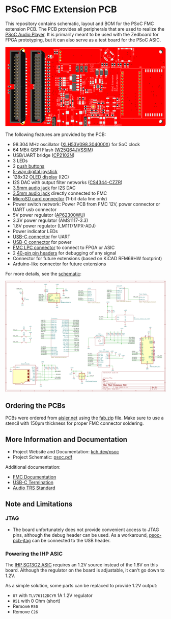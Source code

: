 # PSoC FMC Extension PCB

This repository contains schematic, layout and BOM for the PSoC FMC extension PCB.
The PCB provides all peripherals that are used to realize the [PSoC Audio Player](https://kch.dev/psoc).
It is primarily meant to be used with the Zedboard for FPGA prototyping, but it can also serve as a test board for the PSoC ASIC.

![PCB Render Image](render_small.png)

The following features are provided by the PCB:
* 98.304 MHz oscillator ([XLH53V098.304000X](doc/REN_XL_Crystal_Oscillators_Datasheet_DST_20220302-1954959-1.pdf)) for SoC clock
* 64 MBit QSPI Flash ([W25Q64JVSSIM](doc/w25q64jv_dtr_revj_03272018_plus-1489809.pdf))
* USB/UART bridge ([CP2102N](doc/cp2102n_datasheet-1634912.pdf))
* 3 LEDs
* 2 [push buttons](doc/EVPBF.pdf)
* [5-way digital joystick](doc/SKRHAAE010.pdf)
* 128x32 [OLED display](https://www.waveshare.com/0.91inch-oled-module.htm) (I2C)
* I2S DAC with output filter networks ([CS4344-CZZR](doc/CS4344-45-48_F2.pdf))
* [3.5mm audio jack](doc/sj_352x_smt-1779397.pdf) for I2S DAC
* [3.5mm audio jack](doc/sj_352x_smt-1779397.pdf) directly connected to FMC
* [MicroSD card connector](doc/MOLEX_472192001_sd.pdf) (1-bit data line only)
* Power switch network: Power PCB from FMC 12V, power connector or UART usb connector
* 5V power regulator ([AP62300WU](doc/AP62300_AP62301_AP62300T.pdf))
* 3.3V power regulator (AMS1117-3.3)
* 1.8V power regulator (LM1117MPX-ADJ)
* Power indicator LEDs
* [USB-C connector](doc/usb4110.pdf) for UART
* [USB-C connector](doc/usb4110.pdf) for power
* [FMC LPC connector](doc/asp-134604-01-mkt-1546032.pdf) to connect to FPGA or ASIC
* 2 [40-pin pin headers](doc/SBH11-NBPC.pdf) for debugging of any signal
* Connector for future extensions (based on KiCAD RFM69HW footprint)
* Arduino-like connector for future extensions

For more details, see the [schematic](psoc.pdf):

[![PCB Schematic](schematic.png)](psoc.pdf)


## Ordering the PCBs

PCBs were ordered from [aisler.net](https://aisler.net) using the [fab.zip](fab.zip) file.
Make sure to use a stencil with 150µm thickness for proper FMC connector soldering.

## More Information and Documentation

* Project Website and Documentation: [kch.dev/psoc](https://kch.dev/psoc)
* Project Schematic: [psoc.pdf](psoc.pdf)

Additional documentation:
* [FMC Documentation](https://fmchub.github.io/appendix/VITA57_FMC_HPC_LPC_SIGNALS_AND_PINOUT.html)
* [USB-C Termination](https://community.cypress.com/t5/Knowledge-Base-Articles/Termination-Resistors-Required-for-the-USB-Type-C-Connector/ta-p/253544)
* [Audio TRS Standard](https://components101.com/connectors/35mm-audio-jack)

## Note and Limitations

### JTAG

* The board unfortunately does not provide convenient access to JTAG pins, although the debug header can be used.
  As a workaround, [psoc-pcb-jtag](https://github.com/kit-kch/psoc-pcb-jtag) can be connected to the USB header.

### Powering the IHP ASIC

The [IHP SG13G2 ASIC](https://github.com/IHP-GmbH/TO_Sep2025/pull/4) requires an 1.2V source instead of the 1.8V on this board.
Although the regulator on the board is adjustable, it can't go down to 1.2V.

As a simple solution, some parts can be replaced to provide 1.2V output:
* `U7` with `TLV76112DCYR` 1A 1.2V regulator
* `R51` with 0 Ohm (short)
* Remove `R50`
* Remove `C26`
